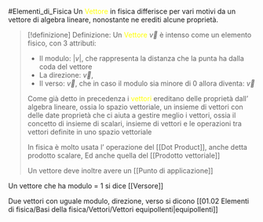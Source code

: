 #Elementi_di_Fisica
Un <font color="#ffff00">Vettore</font> in fisica differisce per vari motivi da un vettore di algebra lineare, nonostante ne erediti alcune proprietà.

>[!definizione] Definizione:
>Un <font color="#ffff00">Vettore</font> $\overrightarrow{v}$ è intenso come un elemento fisico, con 3 attributi:
>- Il modulo: $|v|$, che rappresenta la distanza che la punta ha dalla coda del vettore
>- La direzione: $\overrightarrow{v}$,
>- Il verso: $\overrightarrow{v}$, che in caso il modulo sia minore di 0 allora diventa: $\overleftarrow{v}$
>
>  Come già detto in precedenza i <font color="#ffff00">vettori</font> ereditano delle proprietà dall’ algebra lineare, ossia lo spazio vettoriale, un insieme di vettori con delle date proprietà che ci aiuta a gestire meglio i vettori, ossia il concetto di insieme di scalari, insieme di vettori e le operazioni tra vettori definite in uno spazio vettoriale
>
> In fisica è molto usata l’ operazione del [[Dot Product]], anche detta prodotto scalare,
> Ed anche quella del [[Prodotto vettoriale]]
>  
>  Un vettore deve inoltre avere un [[Punto di applicazione]]

Un vettore che ha modulo = 1 si dice [[Versore]]

Due vettori con uguale modulo, direzione, verso si dicono [[01.02 Elementi di fisica/Basi della fisica/Vettori/Vettori equipollenti|equipollenti]]



